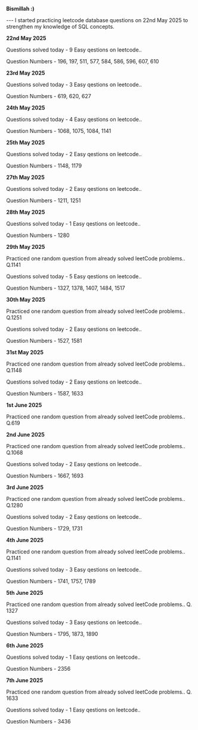 **Bismillah :)**

--- I started practicing leetcode database questions on 22nd May 2025 to strengthen my knowledge of SQL concepts.

**22nd May 2025**

Questions solved today - 9 Easy qestions on leetcode..

Question Numbers - 196, 197, 511, 577, 584, 586, 596, 607, 610

**23rd May 2025**

Questions solved today - 3 Easy qestions on leetcode..

Question Numbers - 619, 620, 627

**24th May 2025**

Questions solved today - 4 Easy qestions on leetcode..

Question Numbers - 1068, 1075, 1084, 1141

**25th May 2025**

Questions solved today - 2 Easy qestions on leetcode..

Question Numbers - 1148, 1179

**27th May 2025**

Questions solved today - 2 Easy qestions on leetcode..

Question Numbers - 1211, 1251

**28th May 2025**

Questions solved today - 1 Easy qestions on leetcode..

Question Numbers - 1280

**29th May 2025**

Practiced one random question from already solved leetCode problems.. Q.1141

Questions solved today - 5 Easy qestions on leetcode..

Question Numbers - 1327, 1378, 1407, 1484, 1517

**30th May 2025**

Practiced one random question from already solved leetCode problems.. Q.1251

Questions solved today - 2 Easy qestions on leetcode..

Question Numbers - 1527, 1581

**31st May 2025**

Practiced one random question from already solved leetCode problems.. Q.1148

Questions solved today - 2 Easy qestions on leetcode..

Question Numbers - 1587, 1633

**1st June 2025**

Practiced one random question from already solved leetCode problems.. Q.619

**2nd June 2025**

Practiced one random question from already solved leetCode problems.. Q.1068

Questions solved today - 2 Easy qestions on leetcode..

Question Numbers - 1667, 1693

**3rd June 2025**

Practiced one random question from already solved leetCode problems.. Q.1280

Questions solved today - 2 Easy qestions on leetcode..

Question Numbers - 1729, 1731

**4th June 2025**

Practiced one random question from already solved leetCode problems.. Q.1141

Questions solved today - 3 Easy qestions on leetcode..

Question Numbers - 1741, 1757, 1789

**5th June 2025**

Practiced one random question from already solved leetCode problems.. Q. 1327

Questions solved today - 3 Easy qestions on leetcode..

Question Numbers - 1795, 1873, 1890

**6th June 2025**

Questions solved today - 1 Easy qestions on leetcode..

Question Numbers - 2356

**7th June 2025**

Practiced one random question from already solved leetCode problems.. Q. 1633

Questions solved today - 1 Easy qestions on leetcode.. 

Question Numbers - 3436

